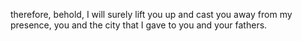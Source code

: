 therefore, behold, I will surely lift you up and cast you away from my presence, you and the city that I gave to you and your fathers.
